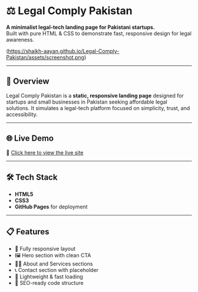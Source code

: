 # ⚖️ Legal Comply Pakistan

**A minimalist legal-tech landing page for Pakistani startups.**  
Built with pure HTML & CSS to demonstrate fast, responsive design for legal awareness.

(https://shaikh-aayan.github.io/Legal-Comply-Pakistan/assets/screenshot.png)

---

## 📌 Overview

Legal Comply Pakistan is a **static, responsive landing page** designed for startups and small businesses in Pakistan seeking affordable legal solutions. It simulates a legal-tech platform focused on simplicity, trust, and accessibility.

---

## 🌐 Live Demo

🔗 [Click here to view the live site](https://shaikh-aayan.github.io/Legal-Comply-Pakistan/)

---

## 🛠️ Tech Stack

- **HTML5**
- **CSS3**
- **GitHub Pages** for deployment

---

## 📋 Features

- 📱 Fully responsive layout
- 🖼️ Hero section with clean CTA
- 🧑‍💼 About and Services sections
- 📞 Contact section with placeholder
- 🚀 Lightweight & fast loading
- 📄 SEO-ready code structure



